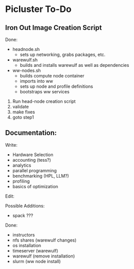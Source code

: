 # Picluster To-Do

## Iron Out Image Creation Script
Done:
- headnode.sh
    - sets up networking, grabs packages, etc.
- warewulf.sh
    - builds and installs warewulf as well as dependencies
- ww-nodes.sh
    - builds compute node container
    - imports into ww
    - sets up node and profile definitions
    - bootstraps ww services

1. Run head-node creation script
2. validate
3. make fixes
4. goto step1

## Documentation:
Write:
- Hardware Selection
- accounting (tess?)
- analytics
- parallel programming
- benchmarking (HPL, LLM?)
- profiling
- basics of optimization

Edit:

Possible Additions:
- spack ???

Done:
- instructors
- nfs shares (warewulf changes)
- os installation
- timeserver (warewulf)
- warewulf (remove installation)
- slurm (ww node install)
